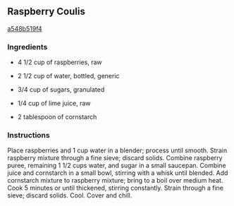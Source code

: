 ## Raspberry Coulis

[a548b519f4](http://www.myrecipes.com/recipe/raspberry-coulis-0)

### Ingredients

 - 4 1/2 cup of raspberries, raw

 - 2 1/2 cup of water, bottled, generic

 - 3/4 cup of sugars, granulated

 - 1/4 cup of lime juice, raw

 - 2 tablespoon of cornstarch

### Instructions

Place raspberries and 1 cup water in a blender; process until smooth. Strain raspberry mixture through a fine sieve; discard solids. Combine raspberry puree, remaining 1 1/2 cups water, and sugar in a small saucepan. Combine juice and cornstarch in a small bowl, stirring with a whisk until blended. Add cornstarch mixture to raspberry mixture; bring to a boil over medium heat. Cook 5 minutes or until thickened, stirring constantly. Strain through a fine sieve; discard solids. Cool. Cover and chill.